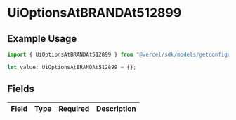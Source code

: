 # UiOptionsAtBRANDAt512899

## Example Usage

```typescript
import { UiOptionsAtBRANDAt512899 } from "@vercel/sdk/models/getconfigurationproductsop.js";

let value: UiOptionsAtBRANDAt512899 = {};
```

## Fields

| Field       | Type        | Required    | Description |
| ----------- | ----------- | ----------- | ----------- |
